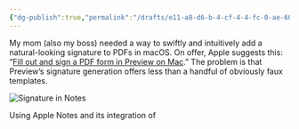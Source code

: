 ```yaml
---
{"dg-publish":true,"permalink":"/drafts/e11-a8-d6-b-4-cf-4-4-fc-0-ae-60-77-c984-dcb-2-ad/","dgHomeLink":true,"dgPassFrontmatter":false}
---
```



My mom (also my boss) needed a way to swiftly and intuitively add a natural-looking signature to PDFs in macOS. On offer, Apple suggests this: “[Fill out and sign a PDF form in Preview on Mac](https://support.apple.com/guide/preview/fill-out-and-sign-pdf-forms-prvw35725/mac).” The problem is that Preview’s signature generation offers less than a handful of obviously faux templates.

![Signature in Notes](https://davidblue.wtf/frames/signatureinnotes.png)

Using Apple Notes and its integration of 
